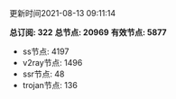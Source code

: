 更新时间2021-08-13 09:11:14

**总订阅: 322**
**总节点: 20969**
**有效节点: 5877**
- ss节点: 4197
- v2ray节点: 1496
- ssr节点: 48
- trojan节点: 136
